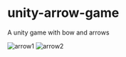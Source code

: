 # unity-arrow-game
A unity game with bow and arrows

![arrow1](https://user-images.githubusercontent.com/2028838/153883819-d750e363-1fb2-4051-a073-30588385212f.PNG)
![arrow2](https://user-images.githubusercontent.com/2028838/153883945-4d3098a5-e6e4-4abc-a673-953cf83df2fc.PNG)
